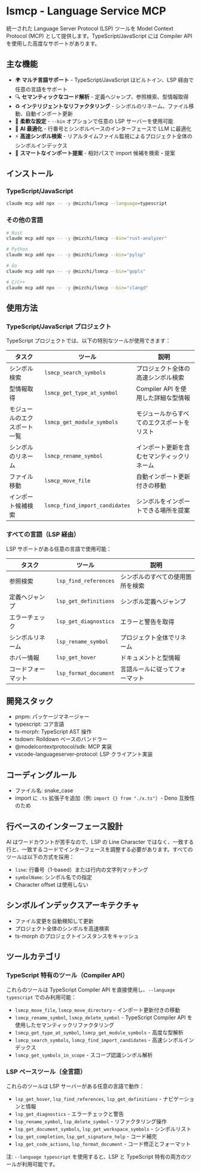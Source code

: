 # lsmcp - Language Service MCP

統一された Language Server Protocol (LSP) ツールを Model Context Protocol (MCP) として提供します。TypeScript/JavaScript には Compiler API を使用した高度なサポートがあります。

## 主な機能

- 🌍 **マルチ言語サポート** - TypeScript/JavaScript はビルトイン、LSP 経由で任意の言語をサポート
- 🔍 **セマンティックなコード解析** - 定義へジャンプ、参照検索、型情報取得
- ♻️ **インテリジェントなリファクタリング** - シンボルのリネーム、ファイル移動、自動インポート更新
- 🔧 **柔軟な設定** - `--bin` オプションで任意の LSP サーバーを使用可能
- 🤖 **AI 最適化** - 行番号とシンボルベースのインターフェースで LLM に最適化
- ⚡ **高速シンボル検索** - リアルタイムファイル監視によるプロジェクト全体のシンボルインデックス
- 🎯 **スマートなインポート提案** - 相対パスで import 候補を検索・提案

## インストール

### TypeScript/JavaScript

```bash
claude mcp add npx -- -y @mizchi/lsmcp --language=typescript
```

### その他の言語

```bash
# Rust
claude mcp add npx -- -y @mizchi/lsmcp --bin="rust-analyzer"

# Python
claude mcp add npx -- -y @mizchi/lsmcp --bin="pylsp"

# Go
claude mcp add npx -- -y @mizchi/lsmcp --bin="gopls"

# C/C++
claude mcp add npx -- -y @mizchi/lsmcp --bin="clangd"
```

## 使用方法

### TypeScript/JavaScript プロジェクト

TypeScript プロジェクトでは、以下の特別なツールが使用できます：

| タスク                           | ツール                           | 説明                                         |
| ------------------------------ | ------------------------------ | -------------------------------------------- |
| シンボル検索                     | `lsmcp_search_symbols`         | プロジェクト全体の高速シンボル検索              |
| 型情報取得                      | `lsmcp_get_type_at_symbol`     | Compiler API を使用した詳細な型情報            |
| モジュールのエクスポート一覧      | `lsmcp_get_module_symbols`     | モジュールからすべてのエクスポートをリスト       |
| シンボルのリネーム               | `lsmcp_rename_symbol`          | インポート更新を含むセマンティックリネーム       |
| ファイル移動                    | `lsmcp_move_file`              | 自動インポート更新付きの移動                   |
| インポート候補検索               | `lsmcp_find_import_candidates` | シンボルをインポートできる場所を提案            |

### すべての言語（LSP 経由）

LSP サポートがある任意の言語で使用可能：

| タスク                    | ツール                      | 説明                        |
| ----------------------- | ------------------------- | -------------------------- |
| 参照検索                 | `lsp_find_references`     | シンボルのすべての使用箇所を検索 |
| 定義へジャンプ            | `lsp_get_definitions`     | シンボル定義へジャンプ          |
| エラーチェック            | `lsp_get_diagnostics`     | エラーと警告を取得             |
| シンボルリネーム          | `lsp_rename_symbol`       | プロジェクト全体でリネーム      |
| ホバー情報               | `lsp_get_hover`           | ドキュメントと型情報           |
| コードフォーマット        | `lsp_format_document`     | 言語ルールに従ってフォーマット   |

## 開発スタック

- pnpm: パッケージマネージャー
- typescript: コア言語
- ts-morph: TypeScript AST 操作
- tsdown: Rolldown ベースのバンドラー
- @modelcontextprotocol/sdk: MCP 実装
- vscode-languageserver-protocol: LSP クライアント実装

## コーディングルール

- ファイル名: snake_case
- import に `.ts` 拡張子を追加（例: `import {} from "./x.ts"`）- Deno 互換性のため

## 行ベースのインターフェース設計

AI はワードカウントが苦手なので、LSP の Line Character ではなく、一致する行と、一致するコードでインターフェースを調整する必要があります。すべてのツールは以下の方式を採用：

- `line`: 行番号（1-based）または行内の文字列マッチング
- `symbolName`: シンボル名での指定
- Character offset は使用しない

## シンボルインデックスアーキテクチャ

- ファイル変更を自動検知して更新
- プロジェクト全体のシンボルを高速検索
- ts-morph のプロジェクトインスタンスをキャッシュ

## ツールカテゴリ

### TypeScript 特有のツール（Compiler API）

これらのツールは TypeScript Compiler API を直接使用し、`--language typescript` でのみ利用可能：

- `lsmcp_move_file`, `lsmcp_move_directory` - インポート更新付きの移動
- `lsmcp_rename_symbol`, `lsmcp_delete_symbol` - TypeScript Compiler API を使用したセマンティックリファクタリング
- `lsmcp_get_type_at_symbol`, `lsmcp_get_module_symbols` - 高度な型解析
- `lsmcp_search_symbols`, `lsmcp_find_import_candidates` - 高速シンボルインデックス
- `lsmcp_get_symbols_in_scope` - スコープ認識シンボル解析

### LSP ベースツール（全言語）

これらのツールは LSP サーバーがある任意の言語で動作：

- `lsp_get_hover`, `lsp_find_references`, `lsp_get_definitions` - ナビゲーションと情報
- `lsp_get_diagnostics` - エラーチェックと警告
- `lsp_rename_symbol`, `lsp_delete_symbol` - リファクタリング操作
- `lsp_get_document_symbols`, `lsp_get_workspace_symbols` - シンボルリスト
- `lsp_get_completion`, `lsp_get_signature_help` - コード補完
- `lsp_get_code_actions`, `lsp_format_document` - コード修正とフォーマット

注: `--language typescript` を使用すると、LSP と TypeScript 特有の両方のツールが利用可能です。